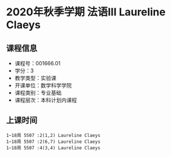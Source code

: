 # 2020年秋季学期 法语III Laureline Claeys






## 课程信息

- 课程号：001666.01
- 学分：3
- 教学类型：实验课
- 开课单位：数学科学学院
- 课程类别：专业基础
- 课程层次：本科计划内课程

## 上课时间

```
1~18周 5507 :2(1,2) Laureline Claeys
1~18周 5507 :2(6,7) Laureline Claeys
1~18周 5507 :4(3,4) Laureline Claeys
```

